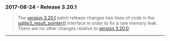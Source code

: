 ### 2017\-08\-24 \- Release 3\.20\.1


> The [version 3\.20\.1](releaselog/3_20_1.html) patch release changes two lines of code in
> the [sqlite3\_result\_pointer()](c3ref/result_blob.html) interface in order to fix a rare
> memory leak. There are no other changes relative to [version 3\.20\.0](releaselog/3_20_0.html).



---


